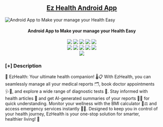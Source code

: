 <h2 align="center"><u>Ez Health Android App</u></h2>

![Android App to Make your manage your Health Easy](https://encrypted-tbn0.gstatic.com/images?q=tbn:ANd9GcRTDX0PowhxdQu8dfB_YgtUqDK6lFV2YveobQ&s)
<h4 align="center"> Android App to Make your manage your Health Easy </h4>

<p align="center">
    <img src="https://img.shields.io/github/stars/MTalhaofc/Ez-Health-Android-App?style=for-the-badge&color=orange">
    <img src="https://img.shields.io/github/forks/MTalhaofc/Ez-Health-Android-App?style=for-the-badge&color=purple">
    <img src="https://img.shields.io/github/license/MTalhaofc/Ez-Health-Android-App?style=for-the-badge&color=blue">
    <img src="https://img.shields.io/github/issues/MTalhaofc/Ez-Health-Android-App?style=for-the-badge&color=red">
    <img src="https://img.shields.io/github/contributors/MTalhaofc/Ez-Health-Android-App?style=for-the-badge&color=cyan">
<br>
    <img src="https://img.shields.io/badge/Author-Muhammad Talha & Muhammad Mahad-magenta?style=flat-square">
    <img src="https://img.shields.io/badge/Open%20Source-No-orange?style=flat-square">
    <img src="https://img.shields.io/badge/Maintained-Yes-cyan?style=flat-square">
    <img src="https://img.shields.io/badge/Made%20In-Pakistan-green?style=flat-square">
    <img src="https://img.shields.io/badge/Written%20In-Kotlin, XML-blue?style=flat-square">
<br>
    <img src="https://github-readme-stats.vercel.app/api/pin/?username=MTalhaofc&repo=Ez-Health-Android-App&theme=synthwave">
</p>

### [+] Description
🌟 EzHealth: Your ultimate health companion! 🌡️📋 With EzHealth, you can seamlessly manage all your medical reports 🗂️, book doctor appointments 🩺📅, and explore a wide range of diagnostic tests 🔬. Stay informed with health articles 📰 and get AI-generated summaries of your reports 🤖📄 for quick understanding. Monitor your wellness with the BMI calculator 📏⚖️ and access emergency services instantly 🚨📞. Designed to keep you in control of your health journey, EzHealth is your one-stop solution for smarter, healthier living! 💪

